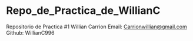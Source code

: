 # Repo_de_Practica_de_WillianC
 Repositorio de Practica #1
Willian Carrion
Email: Carrionwillian@gmail.com
Github: WillianC996